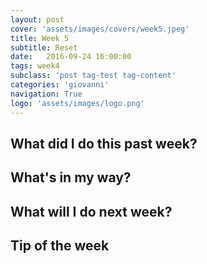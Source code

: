 ```yaml
---
layout: post
cover: 'assets/images/covers/week5.jpeg'
title: Week 5
subtitle: Reset
date:   2016-09-24 16:00:00
tags: week4
subclass: 'post tag-test tag-content'
categories: 'giovanni'
navigation: True
logo: 'assets/images/logo.png'
---
```


## What did I do this past week?

## What's in my way?

## What will I do next week?

## Tip of the week